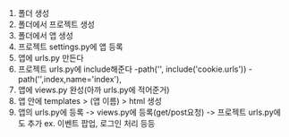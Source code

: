 1. 폴더 생성
2. 폴더에서 프로젝트 생성
3. 폴더에서 앱 생성
4. 프로젝트 settings.py에 앱 등록
5. 앱에 urls.py 만든다
6. 프로젝트 urls.py에 include해준다
    -path('', include('cookie.urls'))
    -path('',index,name='index'),
7. 앱에 views.py 완성(아까 urls.py에 적어준거)
8. 앱 안에 templates > (앱 이름) > html 생성
9. 앱의 urls.py에 등록 -> views.py에 등록(get/post요청) -> 프로젝트 urls.py에도 추가
    ex. 이벤트 팝업, 로그인 처리 등등